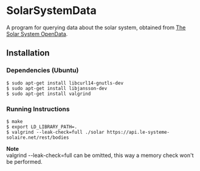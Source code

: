 # SolarSystemData
A program for querying data about the solar system, obtained from [The Solar System OpenData](https://www.api.le-systeme-solaire.net/en/).

## Installation

### Dependencies (Ubuntu)
```shell script
$ sudo apt-get install libcurl14-gnutls-dev
$ sudo apt-get install libjansson-dev
$ sudo apt-get install valgrind
```

### Running Instructions
```shell script
$ make
$ export LD_LIBRARY_PATH=.
$ valgrind --leak-check=full ./solar https://api.le-systeme-solaire.net/rest/bodies
```

**Note**  
valgrind --leak-check=full can be omitted, this way a memory check won't be performed.

